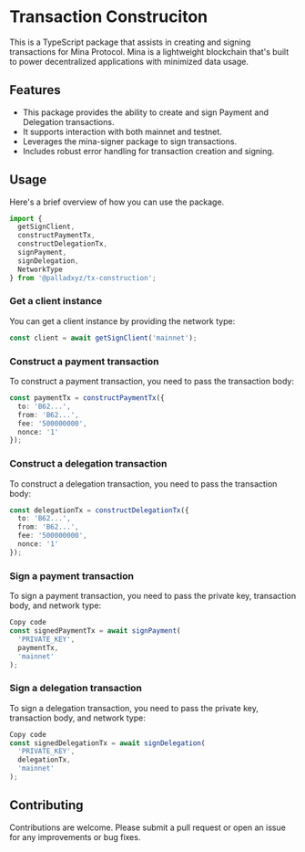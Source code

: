 # Transaction Construciton

This is a TypeScript package that assists in creating and signing transactions for Mina Protocol. Mina is a lightweight blockchain that's built to power decentralized applications with minimized data usage.

## Features
- This package provides the ability to create and sign Payment and Delegation transactions.
- It supports interaction with both mainnet and testnet.
- Leverages the mina-signer package to sign transactions.
- Includes robust error handling for transaction creation and signing.

## Usage

Here's a brief overview of how you can use the package.

```ts
import {
  getSignClient,
  constructPaymentTx,
  constructDelegationTx,
  signPayment,
  signDelegation,
  NetworkType
} from '@palladxyz/tx-construction';
```

### Get a client instance

You can get a client instance by providing the network type:
```ts
const client = await getSignClient('mainnet');
```

### Construct a payment transaction
To construct a payment transaction, you need to pass the transaction body:

```ts
const paymentTx = constructPaymentTx({
  to: 'B62...',
  from: 'B62...',
  fee: '500000000',
  nonce: '1'
});
```

### Construct a delegation transaction
To construct a delegation transaction, you need to pass the transaction body:

```ts
const delegationTx = constructDelegationTx({
  to: 'B62...',
  from: 'B62...',
  fee: '500000000',
  nonce: '1'
});
```

### Sign a payment transaction
To sign a payment transaction, you need to pass the private key, transaction body, and network type:

```ts
Copy code
const signedPaymentTx = await signPayment(
  'PRIVATE_KEY',
  paymentTx,
  'mainnet'
);
```

### Sign a delegation transaction
To sign a delegation transaction, you need to pass the private key, transaction body, and network type:

```ts
Copy code
const signedDelegationTx = await signDelegation(
  'PRIVATE_KEY',
  delegationTx,
  'mainnet'
);
```

## Contributing

Contributions are welcome. Please submit a pull request or open an issue for any improvements or bug fixes.

